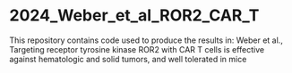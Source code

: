# 2024_Weber_et_al_ROR2_CAR_T

This repository contains code used to produce the results in: Weber et al., Targeting receptor tyrosine kinase ROR2 with CAR T cells is effective against hematologic and solid tumors, and well tolerated in mice
